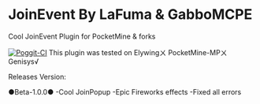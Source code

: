 # JoinEvent By LaFuma & GabboMCPE
Cool JoinEvent Plugin for PocketMine &amp; forks

[![Poggit-CI](https://poggit.pmmp.io/ci.badge/GabboMCPE/JoinEvent-Pocketmine/JoinEvent)](https://poggit.pmmp.io/ci/GabboMCPE/JoinEvent-Pocketmine/JoinEvent)
This plugin was tested on
Elywingㄨ
PocketMine-MPㄨ
Genisys√

Releases Version:

●Beta-1.0.0●
-Cool JoinPopup
-Epic Fireworks effects
-Fixed all errors

